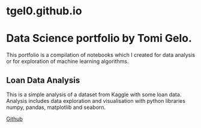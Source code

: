# tgel0.github.io
# Data Science portfolio by Tomi Gelo.

This portfolio is a compilation of notebooks which I created for data analysis or for exploration of machine learning algorithms.

## Loan Data Analysis

This is a simple analysis of a dataset from Kaggle with some loan data. Analysis includes data exploration and visualisation with python libraries numpy, pandas, matplotlib and seaborn.

[Github](https://github.com/tgel0/tgel0.github.io/blob/master/LoanDataNotebook-Feb2018.ipynb)
